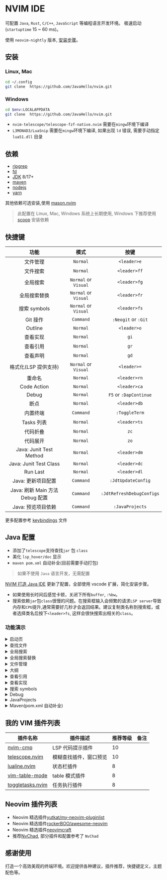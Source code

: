 # NVIM IDE

可配置 `Java`, `Rust`, `C/C++`, `JavaScript` 等编程语言开发环境。 极速启动 (`startuptime` 15 ~ 60 ms)。

使用 `neovim-nightly` 版本, [安装步骤](https://github.com/neovim/neovim/wiki/Installing-Neovim)。

## 安装

### Linux, Mac

```sh
cd ~/.config
git clone  https://github.com/JavaHello/nvim.git
```

### Windows

```sh
cd $env:LOCALAPPDATA
git clone  https://github.com/JavaHello/nvim.git
```

- `nvim-telescope/telescope-fzf-native.nvim` 需要在`mingw`环境下编译
- `L3MON4D3/LuaSnip` 需要在`mingw`环境下编译, 如果出现 `ld` 错误, 需要手动指定 `lua51.dll` 目录

## 依赖

- [ripgrep](https://github.com/BurntSushi/ripgrep)
- [fd](https://github.com/sharkdp/fd)
- [JDK](https://openjdk.org/) 8/17+
- [maven](https://maven.apache.org/)
- [nodejs](https://nodejs.org/en)
- [yarn](https://yarnpkg.com/)

其他依赖可选安装,使用 [mason.nvim](https://github.com/williamboman/mason.nvim)

> 此配置在 Linux, Mac, Windows 系统上长期使用, Windows 下推荐使用 [scoop](https://scoop.sh/) 安装依赖

## 快捷键

|              功能               |         模式         |           按键            |
| :-----------------------------: | :------------------: | :-----------------------: |
|            文件管理             |       `Normal`       |        `<leader>e`        |
|            文件搜索             |       `Normal`       |       `<leader>ff`        |
|            全局搜索             | `Normal` or `Visual` |       `<leader>fg`        |
|          全局搜索替换           | `Normal` or `Visual` |       `<leader>fr`        |
|          搜索 symbols           | `Normal` or `Visual` |       `<leader>fs`        |
|            Git 操作             |      `Command`       |    `:Neogit` or `:Git`    |
|             Outline             |       `Normal`       |        `<leader>o`        |
|            查看实现             |       `Normal`       |           `gi`            |
|            查看引用             |       `Normal`       |           `gr`            |
|            查看声明             |       `Normal`       |           `gd`            |
|      格式化(LSP 提供支持)       | `Normal` or `Visual` |        `<leader>=`        |
|             重命名              |       `Normal`       |       `<leader>rn`        |
|           Code Action           |       `Normal`       |       `<leader>ca`        |
|              Debug              |       `Normal`       |  `F5` or `:DapContinue`   |
|              断点               |       `Normal`       |       `<leader>db`        |
|            内置终端             |      `Command`       |       `:ToggleTerm`       |
|           Tasks 列表            |       `Normal`       |       `<leader>ts`        |
|            代码折叠             |       `Normal`       |           `zc`            |
|            代码展开             |       `Normal`       |           `zo`            |
|     Java: Junit Test Method     |       `Normal`       |       `<leader>dm`        |
|     Java: Junit Test Class      |       `Normal`       |       `<leader>dc`        |
|            Run Last             |       `Normal`       |       `<leader>dl`        |
|       Java: 更新项目配置        |      `Command`       |    `:JdtUpdateConfig`     |
| Java: 刷新 Main 方法 Debug 配置 |      `Command`       | `:JdtRefreshDebugConfigs` |
|       Java: 预览项目依赖        |      `Command`       |      `:JavaProjects`      |

更多配置参考 [keybindings](./lua/kide/core/keybindings.lua) 文件

## Java 配置

- 添加了`telescope`支持查找`jar` 包 `class`
- 美化 `lsp_hover/doc` 显示
- `maven pom.xml` 自动补全(目前需要手动打包)

> 如果不使用 `Java` 语言开发，无需配置

[NVIM 打造 Java IDE](https://javahello.github.io/dev/tools/NVIM-LSP-Java-IDE-vscode.html)
更新了配置，全部使用 vscode 扩展，简化安装步骤。

- 如果使用长时间后感觉卡顿，关闭下所有`buffer`, `:%bw`。
- 搜索依赖`jar`包`class`很慢的问题。在搜索框输入会频繁的请求`LSP server`导致内存和`CPU`提升,通常需要好几秒才会返回结果。建议复制类名称到搜索框，或者选择类名后按下`<leader>fs`, 这样会很快搜索出相关的`class`。

### 功能演示

<details>
<summary>启动页</summary>
  <img width="700" alt="启动页" src="https://javahello.github.io/dev/nvim-lean/images/home.png">
</details>

<details>
<summary>查找文件</summary>
  <img width="700" alt="查找文件" src="https://javahello.github.io/dev/nvim-lean/images/telescope-theme-1.png">
</details>

<details>
<summary>全局搜索</summary>
  <img width="700" alt="全局搜索" src="https://javahello.github.io/dev/nvim-lean/images/find-word.gif">
</details>

<details>
<summary>全局搜索替换</summary>
  <img width="700" alt="全局搜索替换" src="https://javahello.github.io/dev/nvim-lean/images/fr.gif">
</details>

<details>
<summary>文件管理</summary>
  <img width="700" alt="文件管理" src="https://javahello.github.io/dev/nvim-lean/images/file-tree.gif">
</details>

<details>
<summary>大纲</summary>
  <img width="700" alt="大纲" src="https://javahello.github.io/dev/nvim-lean/images/outline.gif">
</details>

<details>
<summary>查看引用</summary>
  <img width="700" alt="查看引用" src="https://javahello.github.io/dev/nvim-lean/images/java-ref-001.gif">
</details>

<details>
<summary>查看实现</summary>
  <img width="700" alt="查看实现" src="https://javahello.github.io/dev/nvim-lean/images/java-impl-002.gif">
</details>

<details>
<summary>搜索 symbols</summary>
  <img width="700" alt="搜索`symbols`" src="https://javahello.github.io/dev/nvim-lean/images/java-symbols-003.gif">
</details>

<details>
<summary>Debug</summary>
  <img width="700" alt="Debug" src="https://javahello.github.io/dev/nvim-lean/images/debug.gif">
</details>

<details>
<summary>JavaProjects</summary>
  <img width="700" alt="Debug" src="https://javahello.github.io/dev/nvim-lean/images/java-deps.png">
</details>

<details>
<summary>Maven(pom.xml 自动补全)</summary>
  <img width="700" alt="Debug" src="https://javahello.github.io/dev/nvim-lean/images/maven.png">
</details>

## 我的 VIM 插件列表

| 插件名称                                                              | 插件描述               | 推荐等级 | 备注 |
| --------------------------------------------------------------------- | ---------------------- | -------- | ---- |
| [nvim-cmp](https://github.com/hrsh7th/nvim-cmp)                       | LSP 代码提示插件       | 10       |      |
| [telescope.nvim](https://github.com/nvim-telescope/telescope.nvim)    | 模糊查找插件，窗口预览 | 10       |      |
| [lualine.nvim](https://github.com/nvim-lualine/lualine.nvim)          | 状态栏插件             | 8        |      |
| [vim-table-mode](https://github.com/dhruvasagar/vim-table-mode)       | table 模式插件         | 8        |      |
| [toggletasks.nvim](https://github.com/jedrzejboczar/toggletasks.nvim) | 任务执行插件           | 8        |      |

## Neovim 插件列表

- Neovim 精选插件[yutkat/my-neovim-pluginlist](https://github.com/yutkat/my-neovim-pluginlist)
- Neovim 精选插件[rockerBOO/awesome-neovim](https://github.com/rockerBOO/awesome-neovim)
- Neovim 精选插件[neovimcraft](http://neovimcraft.com/)
- 推荐[NvChad](https://github.com/NvChad/NvChad), 部分插件和配置参考了 `NvChad`

## 感谢使用

打造一个高效美观的终端环境。欢迎提供各种建议，插件推荐，快捷键定义，主题配色等。
